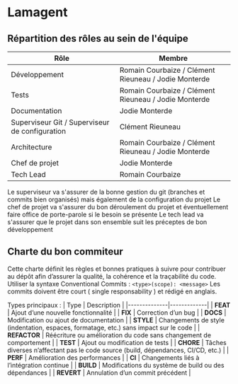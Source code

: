 # Lamagent

## Répartition des rôles au sein de l'équipe
| Rôle                                           | Membre                                               |
|------------------------------------------------|------------------------------------------------------|
| Développement                                  | Romain Courbaize / Clément Rieuneau / Jodie Monterde |
| Tests                                          | Romain Courbaize / Clément Rieuneau / Jodie Monterde |
| Documentation                                  | Jodie Monterde                                       |
| Superviseur Git / Superviseur de configuration | Clément Rieuneau                                     |
| Architecture                                   | Romain Courbaize / Clément Rieuneau / Jodie Monterde |
| Chef de projet                                 | Jodie Monterde                                       |
| Tech Lead                                      | Romain Courbaize                                     |

Le superviseur va s'assurer de la bonne gestion du git (branches et commits bien organisés) mais également de la configuration du projet
Le chef de projet va s'assurer du bon déroulement du projet et éventuellement faire office de porte-parole si le besoin se présente
Le tech lead va s'assurer que le projet dans son ensemble suit les préceptes de bon développement 


## Charte du bon commiteur
Cette charte définit les règles et bonnes pratiques à suivre pour contribuer au dépôt afin d’assurer la qualité, la cohérence et la traçabilité du code.
Utiliser la syntaxe Conventional Commits : `<type>(scope): <message>`
Les commits doivent être court ( single responsability ) et rédigé en anglais.

Types principaux :
| Type        | Description |
|--------------|-------------|
| **FEAT**     | Ajout d’une nouvelle fonctionnalité |
| **FIX**      | Correction d’un bug |
| **DOCS**     | Modification ou ajout de documentation |
| **STYLE**    | Changements de style (indentation, espaces, formatage, etc.) sans impact sur le code |
| **REFACTOR** | Réécriture ou amélioration du code sans changement de comportement |
| **TEST**     | Ajout ou modification de tests |
| **CHORE**    | Tâches diverses n’affectant pas le code source (build, dépendances, CI/CD, etc.) |
| **PERF**     | Amélioration des performances |
| **CI**       | Changements liés à l’intégration continue |
| **BUILD**    | Modifications du système de build ou des dépendances |
| **REVERT**   | Annulation d’un commit précédent |
